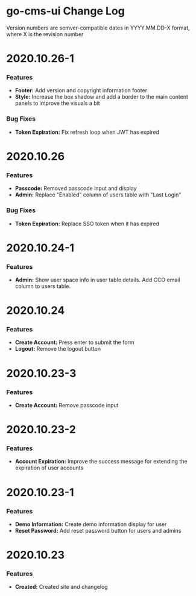 # go-cms-ui Change Log

Version numbers are semver-compatible dates in YYYY.MM.DD-X format,
where X is the revision number


# 2020.10.26-1

### Features
* **Footer:** Add version and copyright information footer
* **Style:** Increase the box shadow and add a border to the main content panels
to improve the visuals a bit

### Bug Fixes
* **Token Expiration:** Fix refresh loop when JWT has expired


# 2020.10.26

### Features
* **Passcode:** Removed passcode input and display
* **Admin:** Replace "Enabled" column of users table with "Last Login"

### Bug Fixes
* **Token Expiration:** Replace SSO token when it has expired


# 2020.10.24-1

### Features
* **Admin:** Show user space info in user table details. Add CCO email column to
users table.


# 2020.10.24

### Features
* **Create Account:** Press enter to submit the form
* **Logout:** Remove the logout button


# 2020.10.23-3

### Features
* **Create Account:** Remove passcode input


# 2020.10.23-2

### Features
* **Account Expiration:** Improve the success message for extending the expiration
of user accounts


# 2020.10.23-1

### Features
* **Demo Information:** Create demo information display for user
* **Reset Password:** Add reset password button for users and admins


# 2020.10.23

### Features
* **Created:** Created site and changelog
